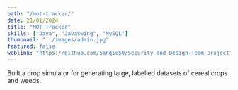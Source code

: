 ```yaml
---
path: "/mot-tracker/"
date: 21/01/2024
title: "MOT Tracker"
skills: ["Java", "JavaSwing", "MySQL"]
thumbnail: "../images/admin.jpg"
featured: false
weblink: "https://github.com/Sangie50/Security-and-Design-Team-project"
---
```


Built a crop simulator for generating large, labelled datasets of cereal crops and weeds.


